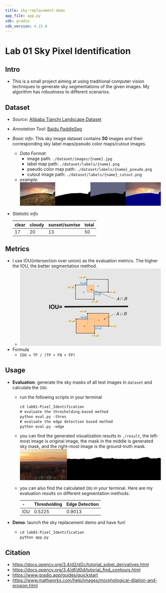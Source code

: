 ```yaml
---
title: sky-replacement-demo
app_file: app.py
sdk: gradio
sdk_version: 4.15.0
---
```

# Lab 01 Sky Pixel Identification

## Intro
-  This is a small project aiming at using traditional computer vision techniques to generate sky segmentations of the given images. My algorithm
has robustness to different scenarios.
## Dataset
- *Source*: [Alibaba Tianchi Landscape Dataset](https://tianchi.aliyun.com/dataset/93849?t=1705880857133)
- *Annotation Tool*: [Baidu PaddleSeg]()
- *Basic info*: This sky image dataset contains **50** images and their corresponding sky label maps/pseudo color maps/cutout images.
  - *Data Format*: 
    - image path: ```./dataset/images/{name}.jpg```
    - label map path: ```./dataset/labels/{name}.png```
    - pseudo color map path: ```./dataset/labels/{name}_pseudo.png```
    - cutout image path: ```./dataset/labels/{name}_cutout.png```
  - *example*:
    ![img](imgs/example.png)
- *Statistic info*

  | clear | cloudy | sunset/sunrise | total |
  |-------|--------|----------------|-------|
  | 17    | 20     | 13             | 50    |

## Metrics
- I use IOU(intersection over union) as the evaluation metrics. The higher the IOU, the better segmentation method.
  - ![img.png](imgs/iou.png)
- Formula
  - ```IOU = TP / (TP + FN + FP)```

## Usage
- **Evaluation**: generate the sky masks of all test images in `dataset` and calculate the `IOU`.
  - run the following scripts in your terminal
    ``` 
    cd lab01-Pixel_Identification
    # evaluate the thresholding-based method
    python eval.py -thres 
    # evaluate the edge detection based method
    python eval.py -edge
    ```
  - you can find the generated visualization results in `./result`, the left-most image is original image, the mask in the middle is generated sky mask,
  and the right-most image is the ground-truth mask.
    ![img.png](imgs/eval_vis.png)
  - you can also find the calculated `IOU` in your terminal. Here are my evaluation results on different segmentation methods:
    
    | -   |Thresholding|Edge Detection|
    |-----|-|-|
    | IOU |0.5225|0.9013|
- **Demo**: launch the sky replacement demo and have fun!
  - ```
    cd lab01-Pixel_Identification
    python app.py
    ```

## Citation
- https://docs.opencv.org/3.4/d2/d2c/tutorial_sobel_derivatives.html
- https://docs.opencv.org/3.4/df/d0d/tutorial_find_contours.html
- https://www.gradio.app/guides/quickstart
- https://www.mathworks.com/help/images/morphological-dilation-and-erosion.html
